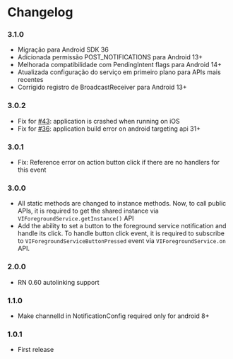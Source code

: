 # Changelog

### 3.1.0
- Migração para Android SDK 36
- Adicionada permissão POST_NOTIFICATIONS para Android 13+
- Melhorada compatibilidade com PendingIntent flags para Android 14+
- Atualizada configuração do serviço em primeiro plano para APIs mais recentes
- Corrigido registro de BroadcastReceiver para Android 13+

### 3.0.2
- Fix for [#43](https://github.com/voximplant/react-native-foreground-service/issues/43): application is crashed when running on iOS
- Fix for [#36](https://github.com/voximplant/react-native-foreground-service/issues/36): application build error on android targeting api 31+

### 3.0.1
- Fix: Reference error on action button click if there are no handlers for this event

### 3.0.0
- All static methods are changed to instance methods.
  Now, to call public APIs, it is required to get the shared instance via `VIForegroundService.getInstance()` API
- Add the ability to set a button to the foreground service notification and handle its click.
  To handle button click event, it is required to subscribe to `VIForegroundServiceButtonPressed` event via  `VIForegroundService.on` API.

### 2.0.0
- RN 0.60 autolinking support

### 1.1.0
- Make channelId in NotificationConfig required only for android 8+

### 1.0.1
- First release